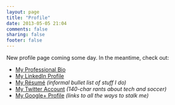 ```yaml
---
layout: page
title: "Profile"
date: 2013-05-05 21:04
comments: false
sharing: false
footer: false
---
```

New profile page coming some day. In the meantime, check out:

  * [My Professional Bio](/bio)
  * [My LinkedIn Profile](http://www.linkedin.com/in/scottwb69)
  * [My Résumé](/resume) _(informal bullet list of stuff I do)_
  * [My Twitter Account](http://twitter.com/scottwb69) _(140-char rants about tech and soccer)_
  * [My Google+ Profile](https://plus.google.com/u/0/106700002337561490782/about) _(links to all the ways to stalk me)_

